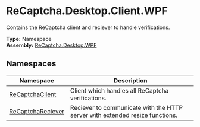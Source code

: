 # ReCaptcha.Desktop.Client.WPF
Contains the ReCaptcha client and reciever to handle verifications.

**Type:** Namespace
<br />
**Assembly:** [ReCaptcha.Desktop.WPF](/ReCaptcha.Desktop/reference/recaptcha.desktop.wpf/)

## Namespaces
| Namespace                                                    | Description                                                                      |
|--------------------------------------------------------------|----------------------------------------------------------------------------------|
| [ReCaptchaClient](/ReCaptcha.Desktop/reference/recaptcha.desktop.wpf/client/recaptchaclient.html)              | Client which handles all ReCaptcha verifications. |
| [ReCaptchaReciever](/ReCaptcha.Desktop/reference/recaptcha.desktop.wpf/client/recaptchareciever.html)              | Reciever to communicate with the HTTP server with extended resize functions. |